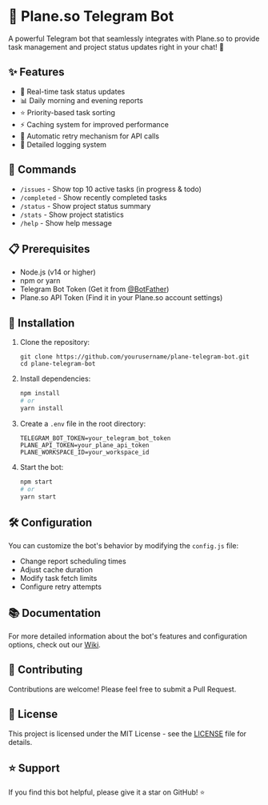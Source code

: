 # 🛫 Plane.so Telegram Bot

A powerful Telegram bot that seamlessly integrates with Plane.so to provide task management and project status updates right in your chat! 🚀

## ✨ Features

- 🔄 Real-time task status updates
- 📊 Daily morning and evening reports
- ⭐ Priority-based task sorting
- ⚡ Caching system for improved performance
- 🔁 Automatic retry mechanism for API calls
- 📝 Detailed logging system

## 🤖 Commands

- `/issues` - Show top 10 active tasks (in progress & todo)
- `/completed` - Show recently completed tasks
- `/status` - Show project status summary
- `/stats` - Show project statistics
- `/help` - Show help message

## 📋 Prerequisites

- Node.js (v14 or higher)
- npm or yarn
- Telegram Bot Token (Get it from [@BotFather](https://t.me/botfather))
- Plane.so API Token (Find it in your Plane.so account settings)

## 🚀 Installation

1. Clone the repository:
    ```
   git clone https://github.com/yourusername/plane-telegram-bot.git
   cd plane-telegram-bot
   ```

2. Install dependencies:
   ```bash
   npm install
   # or
   yarn install
   ```

3. Create a `.env` file in the root directory:
   ```env
   TELEGRAM_BOT_TOKEN=your_telegram_bot_token
   PLANE_API_TOKEN=your_plane_api_token
   PLANE_WORKSPACE_ID=your_workspace_id
   ```

4. Start the bot:
   ```bash
   npm start
   # or
   yarn start
   ```

## 🛠️ Configuration

You can customize the bot's behavior by modifying the `config.js` file:
- Change report scheduling times
- Adjust cache duration
- Modify task fetch limits
- Configure retry attempts

## 📚 Documentation

For more detailed information about the bot's features and configuration options, check out our [Wiki](https://github.com/yourusername/plane-telegram-bot/wiki).

## 🤝 Contributing

Contributions are welcome! Please feel free to submit a Pull Request.

## 📄 License

This project is licensed under the MIT License - see the [LICENSE](LICENSE) file for details.

## ⭐ Support

If you find this bot helpful, please give it a star on GitHub! ⭐


